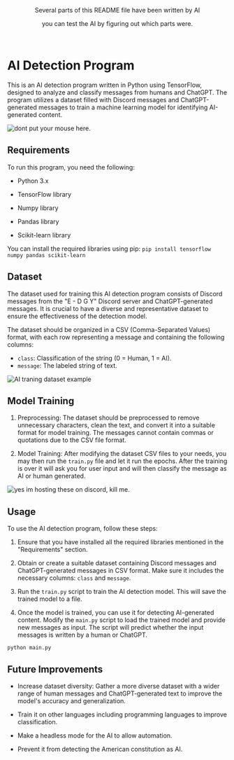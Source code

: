 <p  style="text-align: center;">Several parts of this README file have been written by AI</p>

<p  style="text-align: center;">you can test the AI by figuring out which parts were. </p>

<br>

  

# AI Detection Program
This is an AI detection program written in Python using TensorFlow, designed to analyze and classify messages from humans and ChatGPT. The program utilizes a dataset filled with Discord messages and ChatGPT-generated messages to train a machine learning model for identifying AI-generated content.

  ![dont put your mouse here.](https://media.discordapp.net/attachments/1075274955098435628/1100931424531513404/image.png?width=827&height=152)

## Requirements
To run this program, you need the following:
- Python 3.x

- TensorFlow library

- Numpy library

- Pandas library

- Scikit-learn library

You can install the required libraries using pip:
`pip install tensorflow numpy pandas scikit-learn`

## Dataset
The dataset used for training this AI detection program consists of Discord messages from the "E - D G Y" Discord server and ChatGPT-generated messages. It is crucial to have a diverse and representative dataset to ensure the effectiveness of the detection model.

The dataset should be organized in a CSV (Comma-Separated Values) format, with each row representing a message and containing the following columns:

-  `class`: Classification of the string (0 = Human, 1 = AI).
-  `message`: The labeled string of text.

![AI traning dataset example](https://media.discordapp.net/attachments/1075274955098435628/1100933448228683836/image.png?width=1439&height=492)

## Model Training
1. Preprocessing: The dataset should be preprocessed to remove unnecessary characters, clean the text, and convert it into a suitable format for model training. The messages cannot contain commas or quotations due to the CSV file format.

2. Model Training: After modifying the dataset CSV files to your needs, you may then run the `train.py` file and let it run the epochs. After the training is over it will ask you for user input and will then classify the message as AI or human generated.

![yes im hosting these on discord, kill me.](https://media.discordapp.net/attachments/1075274955098435628/1100932893209002086/image.png?width=1062&height=69)

## Usage
To use the AI detection program, follow these steps:

1. Ensure that you have installed all the required libraries mentioned in the "Requirements" section.

2. Obtain or create a suitable dataset containing Discord messages and ChatGPT-generated messages in CSV format. Make sure it includes the necessary columns: `class` and `message`.

3. Run the `train.py` script to train the AI detection model. This will save the trained model to a file.

4. Once the model is trained, you can use it for detecting AI-generated content. Modify the `main.py` script to load the trained model and provide new messages as input. The script will predict whether the input messages is written by a human or ChatGPT.

```python main.py```


## Future Improvements
- Increase dataset diversity: Gather a more diverse dataset with a wider range of human messages and ChatGPT-generated text to improve the model's accuracy and generalization.

- Train it on other languages including programming languages to improve classification.

- Make a headless mode for the AI to allow automation.

- Prevent it from detecting the American constitution as AI.

